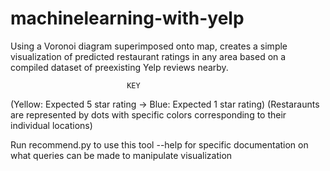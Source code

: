 # machinelearning-with-yelp

Using a Voronoi diagram superimposed onto map, creates a simple visualization of predicted restaurant ratings in any area based on a compiled dataset of preexisting Yelp reviews nearby.

                              KEY 
(Yellow: Expected 5 star rating -> Blue: Expected 1 star rating)
(Restaraunts are represented by dots with specific colors corresponding to their individual locations)

Run recommend.py to use this tool
--help for specific documentation on what queries can be made to manipulate visualization
